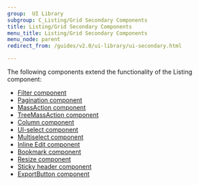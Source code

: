 ```yaml
---
group:  UI Library
subgroup: C_Listing/Grid Secondary Components
title: Listing/Grid Secondary Components
menu_title: Listing/Grid Secondary Components
menu_node: parent
redirect_from: /guides/v2.0/ui-library/ui-secondary.html

---
```


The following components extend the functionality of the Listing component:

  * <a href="{{ page.baseurl }}/ui-components/ui-secondary-filter.html">Filter component</a>
  * <a href="{{ page.baseurl }}/ui-components/ui-secondary-pagination.html">Pagination component</a>
  * <a href="{{ page.baseurl }}/ui-components/ui-secondary-massaction.html">MassAction component</a>
  * <a href="{{ page.baseurl }}/ui-components/ui-secondary-treemass.html">TreeMassAction component</a>
  * <a href="{{ page.baseurl }}/ui-components/ui-secondary-column.html">Column component</a>
  * <a href="{{ page.baseurl }}/ui-components/ui-secondary-uiselect.html">UI-select component</a>
  * <a href="{{ page.baseurl }}/ui-components/ui-secondary-multi.html">Multiselect component</a>
  * <a href="{{ page.baseurl }}/ui-components/ui-secondary-inline.html">Inline Edit component</a>
  * <a href="{{ page.baseurl }}/ui-components/ui-secondary-bookmark.html">Bookmark component</a>
  * <a href="{{ page.baseurl }}/ui-components/ui-secondary-resize.html">Resize component</a>
  * <a href="{{ page.baseurl }}/ui-components/ui-secondary-header.html">Sticky header component</a>
  * <a href="{{ page.baseurl }}/ui-components/ui-export.html">ExportButton component</a>
